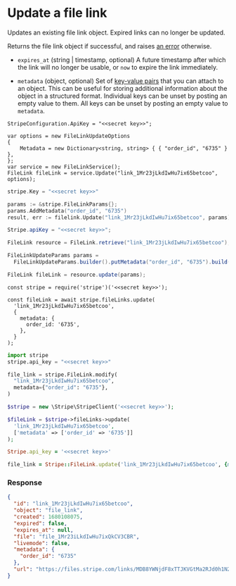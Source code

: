 # Update a file link

Updates an existing file link object. Expired links can no longer be updated.

Returns the file link object if successful, and raises [an error](#errors) otherwise.

- `expires_at` (string | timestamp, optional)
  A future timestamp after which the link will no longer be usable, or `now` to expire the link immediately.

- `metadata` (object, optional)
  Set of [key-value pairs](https://docs.stripe.com/docs/api/metadata.md) that you can attach to an object. This can be useful for storing additional information about the object in a structured format. Individual keys can be unset by posting an empty value to them. All keys can be unset by posting an empty value to `metadata`.

```dotnet
StripeConfiguration.ApiKey = "<<secret key>>";

var options = new FileLinkUpdateOptions
{
    Metadata = new Dictionary<string, string> { { "order_id", "6735" } },
};
var service = new FileLinkService();
FileLink fileLink = service.Update("link_1Mr23jLkdIwHu7ix65betcoo", options);
```

```go
stripe.Key = "<<secret key>>"

params := &stripe.FileLinkParams{};
params.AddMetadata("order_id", "6735")
result, err := filelink.Update("link_1Mr23jLkdIwHu7ix65betcoo", params);
```

```java
Stripe.apiKey = "<<secret key>>";

FileLink resource = FileLink.retrieve("link_1Mr23jLkdIwHu7ix65betcoo");

FileLinkUpdateParams params =
  FileLinkUpdateParams.builder().putMetadata("order_id", "6735").build();

FileLink fileLink = resource.update(params);
```

```node
const stripe = require('stripe')('<<secret key>>');

const fileLink = await stripe.fileLinks.update(
  'link_1Mr23jLkdIwHu7ix65betcoo',
  {
    metadata: {
      order_id: '6735',
    },
  }
);
```

```python
import stripe
stripe.api_key = "<<secret key>>"

file_link = stripe.FileLink.modify(
  "link_1Mr23jLkdIwHu7ix65betcoo",
  metadata={"order_id": "6735"},
)
```

```php
$stripe = new \Stripe\StripeClient('<<secret key>>');

$fileLink = $stripe->fileLinks->update(
  'link_1Mr23jLkdIwHu7ix65betcoo',
  ['metadata' => ['order_id' => '6735']]
);
```

```ruby
Stripe.api_key = '<<secret key>>'

file_link = Stripe::FileLink.update('link_1Mr23jLkdIwHu7ix65betcoo', {metadata: {order_id: '6735'}})
```

### Response

```json
{
  "id": "link_1Mr23jLkdIwHu7ix65betcoo",
  "object": "file_link",
  "created": 1680108075,
  "expired": false,
  "expires_at": null,
  "file": "file_1Mr23iLkdIwHu7ixQkCV3CBR",
  "livemode": false,
  "metadata": {
    "order_id": "6735"
  },
  "url": "https://files.stripe.com/links/MDB8YWNjdF8xTTJKVGtMa2RJd0h1N2l4fGZsX3Rlc3RfaXVoY2hrUnJPMzlBR3dPb01XMmFkSTVq00yUPLFf3h"
}
```